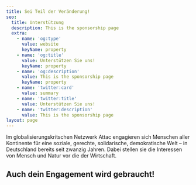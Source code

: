 ```yaml
---
title: Sei Teil der Veränderung!
seo:
  title: Unterstützung
  description: This is the sponsorship page
  extra:
    - name: 'og:type'
      value: website
      keyName: property
    - name: 'og:title'
      value: Unterstützen Sie uns!
      keyName: property
    - name: 'og:description'
      value: This is the sponsorship page
      keyName: property
    - name: 'twitter:card'
      value: summary
    - name: 'twitter:title'
      value: Unterstützen Sie uns!
    - name: 'twitter:description'
      value: This is the sponsorship page
layout: page
---
```

Im globalisierungskritschen Netzwerk Attac engagieren sich Menschen aller Kontinente für eine soziale, gerechte, solidarische, demokratische Welt – in Deutschland bereits seit zwanzig Jahren. Dabei stellen sie die Interessen von Mensch und Natur vor die der Wirtschaft.

## Auch dein Engagement wird gebraucht!
